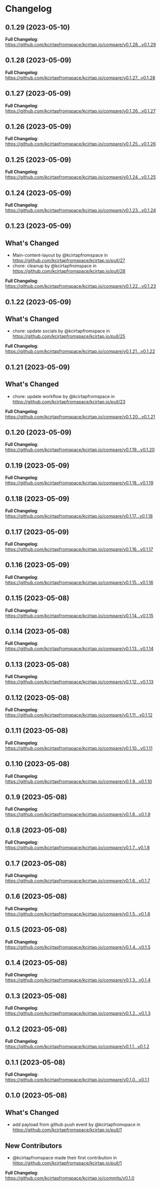 # Changelog

## 0.1.29 (2023-05-10)

**Full Changelog**: https://github.com/kcirtapfromspace/kcirtap.io/compare/v0.1.28...v0.1.29

## 0.1.28 (2023-05-09)

**Full Changelog**: https://github.com/kcirtapfromspace/kcirtap.io/compare/v0.1.27...v0.1.28

## 0.1.27 (2023-05-09)

**Full Changelog**: https://github.com/kcirtapfromspace/kcirtap.io/compare/v0.1.26...v0.1.27

## 0.1.26 (2023-05-09)

**Full Changelog**: https://github.com/kcirtapfromspace/kcirtap.io/compare/v0.1.25...v0.1.26

## 0.1.25 (2023-05-09)

**Full Changelog**: https://github.com/kcirtapfromspace/kcirtap.io/compare/v0.1.24...v0.1.25

## 0.1.24 (2023-05-09)

**Full Changelog**: https://github.com/kcirtapfromspace/kcirtap.io/compare/v0.1.23...v0.1.24

## 0.1.23 (2023-05-09)

## What's Changed
* Main-content-layout by @kcirtapfromspace in https://github.com/kcirtapfromspace/kcirtap.io/pull/27
* chore: cleanup by @kcirtapfromspace in https://github.com/kcirtapfromspace/kcirtap.io/pull/28


**Full Changelog**: https://github.com/kcirtapfromspace/kcirtap.io/compare/v0.1.22...v0.1.23

## 0.1.22 (2023-05-09)

## What's Changed
* chore: update socials by @kcirtapfromspace in https://github.com/kcirtapfromspace/kcirtap.io/pull/25


**Full Changelog**: https://github.com/kcirtapfromspace/kcirtap.io/compare/v0.1.21...v0.1.22

## 0.1.21 (2023-05-09)

## What's Changed
* chore: update workflow by @kcirtapfromspace in https://github.com/kcirtapfromspace/kcirtap.io/pull/23


**Full Changelog**: https://github.com/kcirtapfromspace/kcirtap.io/compare/v0.1.20...v0.1.21

## 0.1.20 (2023-05-09)

**Full Changelog**: https://github.com/kcirtapfromspace/kcirtap.io/compare/v0.1.19...v0.1.20

## 0.1.19 (2023-05-09)

**Full Changelog**: https://github.com/kcirtapfromspace/kcirtap.io/compare/v0.1.18...v0.1.19

## 0.1.18 (2023-05-09)

**Full Changelog**: https://github.com/kcirtapfromspace/kcirtap.io/compare/v0.1.17...v0.1.18

## 0.1.17 (2023-05-09)

**Full Changelog**: https://github.com/kcirtapfromspace/kcirtap.io/compare/v0.1.16...v0.1.17

## 0.1.16 (2023-05-09)

**Full Changelog**: https://github.com/kcirtapfromspace/kcirtap.io/compare/v0.1.15...v0.1.16

## 0.1.15 (2023-05-08)

**Full Changelog**: https://github.com/kcirtapfromspace/kcirtap.io/compare/v0.1.14...v0.1.15

## 0.1.14 (2023-05-08)

**Full Changelog**: https://github.com/kcirtapfromspace/kcirtap.io/compare/v0.1.13...v0.1.14

## 0.1.13 (2023-05-08)

**Full Changelog**: https://github.com/kcirtapfromspace/kcirtap.io/compare/v0.1.12...v0.1.13

## 0.1.12 (2023-05-08)

**Full Changelog**: https://github.com/kcirtapfromspace/kcirtap.io/compare/v0.1.11...v0.1.12

## 0.1.11 (2023-05-08)

**Full Changelog**: https://github.com/kcirtapfromspace/kcirtap.io/compare/v0.1.10...v0.1.11

## 0.1.10 (2023-05-08)

**Full Changelog**: https://github.com/kcirtapfromspace/kcirtap.io/compare/v0.1.9...v0.1.10

## 0.1.9 (2023-05-08)

**Full Changelog**: https://github.com/kcirtapfromspace/kcirtap.io/compare/v0.1.8...v0.1.9

## 0.1.8 (2023-05-08)

**Full Changelog**: https://github.com/kcirtapfromspace/kcirtap.io/compare/v0.1.7...v0.1.8

## 0.1.7 (2023-05-08)

**Full Changelog**: https://github.com/kcirtapfromspace/kcirtap.io/compare/v0.1.6...v0.1.7

## 0.1.6 (2023-05-08)

**Full Changelog**: https://github.com/kcirtapfromspace/kcirtap.io/compare/v0.1.5...v0.1.6

## 0.1.5 (2023-05-08)

**Full Changelog**: https://github.com/kcirtapfromspace/kcirtap.io/compare/v0.1.4...v0.1.5

## 0.1.4 (2023-05-08)

**Full Changelog**: https://github.com/kcirtapfromspace/kcirtap.io/compare/v0.1.3...v0.1.4

## 0.1.3 (2023-05-08)

**Full Changelog**: https://github.com/kcirtapfromspace/kcirtap.io/compare/v0.1.2...v0.1.3

## 0.1.2 (2023-05-08)

**Full Changelog**: https://github.com/kcirtapfromspace/kcirtap.io/compare/v0.1.1...v0.1.2

## 0.1.1 (2023-05-08)

**Full Changelog**: https://github.com/kcirtapfromspace/kcirtap.io/compare/v0.1.0...v0.1.1

## 0.1.0 (2023-05-08)

## What's Changed
* add payload from github push event by @kcirtapfromspace in https://github.com/kcirtapfromspace/kcirtap.io/pull/1

## New Contributors
* @kcirtapfromspace made their first contribution in https://github.com/kcirtapfromspace/kcirtap.io/pull/1

**Full Changelog**: https://github.com/kcirtapfromspace/kcirtap.io/commits/v0.1.0
